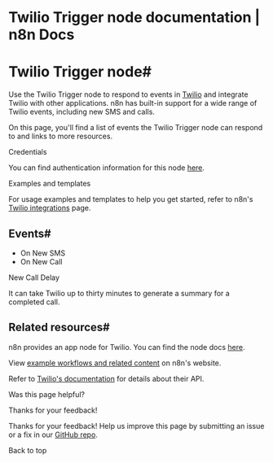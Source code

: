 # Twilio Trigger node documentation | n8n Docs

[ ](https://github.com/n8n-io/n8n-docs/edit/main/docs/integrations/builtin/trigger-nodes/n8n-nodes-base.twiliotrigger.md "Edit this page")

# Twilio Trigger node#

Use the Twilio Trigger node to respond to events in [Twilio](https://www.twilio.com) and integrate Twilio with other applications. n8n has built-in support for a wide range of Twilio events, including new SMS and calls.

On this page, you'll find a list of events the Twilio Trigger node can respond to and links to more resources.

Credentials

You can find authentication information for this node [here](../../credentials/twilio/).

Examples and templates

For usage examples and templates to help you get started, refer to n8n's [Twilio integrations](https://n8n.io/integrations/twilio-trigger/) page.

## Events#

  * On New SMS
  * On New Call

New Call Delay

It can take Twilio up to thirty minutes to generate a summary for a completed call.

## Related resources#

n8n provides an app node for Twilio. You can find the node docs [here](../../app-nodes/n8n-nodes-base.twilio/).

View [example workflows and related content](https://n8n.io/integrations/twilio/) on n8n's website.

Refer to [Twilio's documentation](https://www.twilio.com/docs) for details about their API.

Was this page helpful? 

Thanks for your feedback! 

Thanks for your feedback! Help us improve this page by submitting an issue or a fix in our [GitHub repo](https://github.com/n8n-io/n8n-docs). 

Back to top